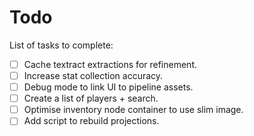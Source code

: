 # Todo

List of tasks to complete:

-   [ ] Cache textract extractions for refinement.
-   [ ] Increase stat collection accuracy.
-   [ ] Debug mode to link UI to pipeline assets.
-   [ ] Create a list of players + search.
-   [ ] Optimise inventory node container to use slim image.
-   [ ] Add script to rebuild projections.
